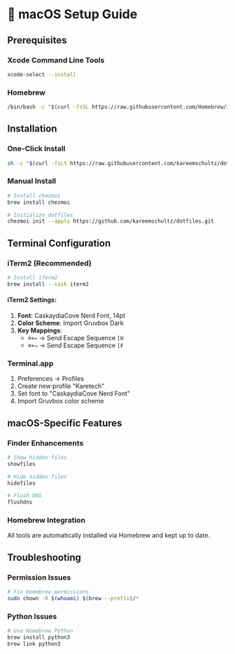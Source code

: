 # 🍎 macOS Setup Guide

## Prerequisites

### Xcode Command Line Tools
```bash
xcode-select --install
```

### Homebrew
```bash
/bin/bash -c "$(curl -fsSL https://raw.githubusercontent.com/Homebrew/install/HEAD/install.sh)"
```

## Installation

### One-Click Install
```bash
sh -c "$(curl -fsLS https://raw.githubusercontent.com/kareemschultz/dotfiles/main/install.sh)"
```

### Manual Install
```bash
# Install chezmoi
brew install chezmoi

# Initialize dotfiles
chezmoi init --apply https://github.com/kareemschultz/dotfiles.git
```

## Terminal Configuration

### iTerm2 (Recommended)
```bash
# Install iTerm2
brew install --cask iterm2
```

#### iTerm2 Settings:
1. **Font**: CaskaydiaCove Nerd Font, 14pt
2. **Color Scheme**: Import Gruvbox Dark
3. **Key Mappings**: 
   - `⌘+←` → Send Escape Sequence `[H`
   - `⌘+→` → Send Escape Sequence `[F`

### Terminal.app
1. Preferences → Profiles
2. Create new profile "Karetech"
3. Set font to "CaskaydiaCove Nerd Font"
4. Import Gruvbox color scheme

## macOS-Specific Features

### Finder Enhancements
```bash
# Show hidden files
showfiles

# Hide hidden files  
hidefiles

# Flush DNS
flushdns
```

### Homebrew Integration
All tools are automatically installed via Homebrew and kept up to date.

## Troubleshooting

### Permission Issues
```bash
# Fix Homebrew permissions
sudo chown -R $(whoami) $(brew --prefix)/*
```

### Python Issues
```bash
# Use Homebrew Python
brew install python3
brew link python3
```
